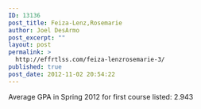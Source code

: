```yaml
---
ID: 13136
post_title: Feiza-Lenz,Rosemarie
author: Joel DesArmo
post_excerpt: ""
layout: post
permalink: >
  http://effrtlss.com/feiza-lenzrosemarie-3/
published: true
post_date: 2012-11-02 20:54:22
---
```

<p>Average GPA in Spring 2012 for first course listed: 2.943</p>